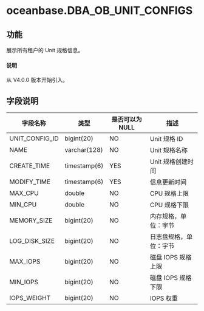 # oceanbase.DBA_OB_UNIT_CONFIGS

## 功能

展示所有租户的 Unit 规格信息。

<main id="notice" type='explain'>
  <h4>说明</h4>
  <p>从 V4.0.0 版本开始引入。</p>
</main>

## 字段说明

|      字段名称       |      类型      | 是否可以为 NULL |        描述        |
|-----------------|--------------|------------|------------------|
| UNIT_CONFIG_ID  | bigint(20)   | NO         | Unit 规格 ID       |
| NAME            | varchar(128) | NO         | Unit 规格名称        |
| CREATE_TIME         | timestamp(6)       | YES         | Unit 规格创建时间         |
| MODIFY_TIME         | timestamp(6)       | YES         | 信息更新时间         |
| MAX_CPU         | double       | NO         | CPU 规格上限         |
| MIN_CPU         | double       | NO         | CPU 规格下限         |
| MEMORY_SIZE      | bigint(20)   | NO         | 内存规格，单位：字节     |
| LOG_DISK_SIZE      | bigint(20)   | NO         | 日志盘规格，单位：字节     |
| MAX_IOPS        | bigint(20)   | NO         | 磁盘 IOPS 规格上限     |
| MIN_IOPS        | bigint(20)   | NO         | 磁盘 IOPS 规格下限     |
| IOPS_WEIGHT   | bigint(20)   | NO         | IOPS 权重   |

